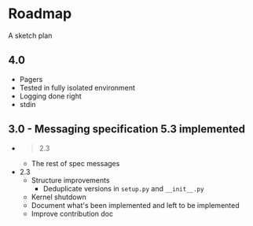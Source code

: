 # Roadmap
A sketch plan
## 4.0
  - Pagers
  - Tested in fully isolated environment
  - Logging done right
  - stdin
## 3.0 - Messaging specification 5.3 implemented
- >2.3
  - The rest of spec messages
- 2.3
  - Structure improvements
    - Deduplicate versions in `setup.py` and `__init__.py`
  - Kernel shutdown
  - Document what's been implemented and left to be implemented
  - Improve contribution doc
